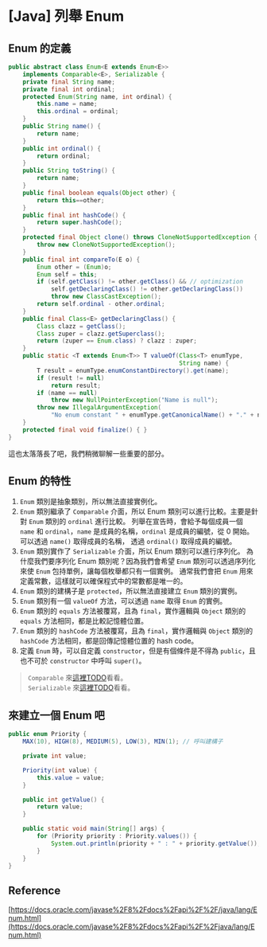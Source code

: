 # [Java] 列舉 Enum

## Enum 的定義

```java
public abstract class Enum<E extends Enum<E>>
    implements Comparable<E>, Serializable {
    private final String name;
    private final int ordinal;
    protected Enum(String name, int ordinal) {
        this.name = name;
        this.ordinal = ordinal;
    }
    public String name() {
        return name;
    }
    public int ordinal() {
        return ordinal;
    }
    public String toString() {
        return name;
    }
    public final boolean equals(Object other) {
        return this==other;
    }
    public final int hashCode() {
        return super.hashCode();
    }
    protected final Object clone() throws CloneNotSupportedException {
        throw new CloneNotSupportedException();
    }
    public final int compareTo(E o) {
        Enum other = (Enum)o;
        Enum self = this;
        if (self.getClass() != other.getClass() && // optimization
            self.getDeclaringClass() != other.getDeclaringClass())
            throw new ClassCastException();
        return self.ordinal - other.ordinal;
    }
    public final Class<E> getDeclaringClass() {
        Class clazz = getClass();
        Class zuper = clazz.getSuperclass();
        return (zuper == Enum.class) ? clazz : zuper;
    }
    public static <T extends Enum<T>> T valueOf(Class<T> enumType,
                                                String name) {
        T result = enumType.enumConstantDirectory().get(name);
        if (result != null)
            return result;
        if (name == null)
            throw new NullPointerException("Name is null");
        throw new IllegalArgumentException(
            "No enum constant " + enumType.getCanonicalName() + "." + name);
    }
    protected final void finalize() { }
}
```
這也太落落長了吧，我們稍微聊解一些重要的部分。

## Enum 的特性

1. `Enum` 類別是抽象類別，所以無法直接實例化。
2. `Enum` 類別繼承了 `Comparable` 介面，所以 Enum 類別可以進行比較。主要是針對 `Enum` 類別的 `ordinal` 進行比較。
    列舉在宣告時，會給予每個成員一個 `name` 和 `ordinal`，`name` 是成員的名稱，`ordinal` 是成員的編號，從 0 開始。
    可以透過 `name()` 取得成員的名稱，
    透過 `ordinal()` 取得成員的編號。
3. `Enum` 類別實作了 `Serializable` 介面，所以 Enum 類別可以進行序列化。
    為什麼我們要序列化 Enum 類別呢？因為我們會希望 `Enum` 類別可以透過序列化來使 `Enum` 包持單例，讓每個枚舉都只有一個實例。
    通常我們會把 `Enum` 用來定義常數，這樣就可以確保程式中的常數都是唯一的。
4. `Enum` 類別的建構子是 `protected`，所以無法直接建立 `Enum` 類別的實例。
5. `Enum` 類別有一個 `valueOf` 方法，可以透過 `name` 取得 `Enum` 的實例。
6. `Enum` 類別的 `equals` 方法被覆寫，且為 `final`，實作邏輯與 `Object` 類別的 `equals` 方法相同，都是比較記憶體位置。
7. `Enum` 類別的 `hashCode` 方法被覆寫，且為 `final`，實作邏輯與 `Object` 類別的 `hashCode` 方法相同，都是回傳記憶體位置的 hash code。
8. 定義 `Enum` 時，可以自定義 `constructor`，但是有個條件是不得為 `public`，且也不可於 `constructor` 中呼叫 `super()`。 

> `Comparable` 來[這裡TODO](我還沒寫)看看。     
> `Serializable` 來[這裡TODO](我還沒寫)看看。

## 來建立一個 Enum 吧

```java
public enum Priority {
    MAX(10), HIGH(8), MEDIUM(5), LOW(3), MIN(1); // 呼叫建構子

    private int value;

    Priority(int value) {
        this.value = value;
    }

    public int getValue() {
        return value;
    }

    public static void main(String[] args) {
        for (Priority priority : Priority.values()) {
            System.out.println(priority + " : " + priority.getValue());
        }
    }
}
```






## Reference

[https://docs.oracle.com/javase%2F8%2Fdocs%2Fapi%2F%2F/java/lang/Enum.html](https://docs.oracle.com/javase%2F8%2Fdocs%2Fapi%2F%2Fjava/lang/Enum.html)

